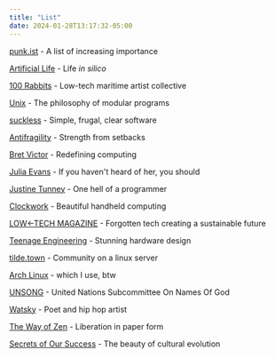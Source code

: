 ```yaml
---
title: "List"
date: 2024-01-28T13:17:32-05:00
---
```


[punk.ist](http://punk.ist) - A list of increasing importance 

[Artificial Life](https://alife.org/encyclopedia/introduction/artificial-life/) - Life *in silico* 

[100 Rabbits](https://100r.co/site/home.html) - Low-tech maritime artist collective

[Unix](https://en.wikipedia.org/wiki/Unix_philosophy) - The philosophy of modular programs

[suckless](https://suckless.org/) - Simple, frugal, clear software

[Antifragility](https://en.wikipedia.org/wiki/Antifragility) - Strength from setbacks

[Bret Victor](http://worrydream.com/) - Redefining computing

[Julia Evans](https://jvns.ca/) - If you haven't heard of her, you should

[Justine Tunney](http://justine.lol/) - One hell of a programmer

[Clockwork](https://www.clockworkpi.com/) - Beautiful handheld computing

[LOW←TECH MAGAZINE](https://solar.lowtechmagazine.com/) - Forgotten tech creating a sustainable future

[Teenage Engineering](https://teenage.engineering/products) - Stunning hardware design

[tilde.town](http://tilde.town/) - Community on a linux server

[Arch Linux](https://wiki.archlinux.org/) - which I use, btw

[UNSONG](https://unsongbook.com/) - United Nations Subcommittee On Names Of God

[Watsky](https://gwatsky.bandcamp.com/) - Poet and hip hop artist

[The Way of Zen](https://en.wikipedia.org/wiki/The_Way_of_Zen) - Liberation in paper form 

[Secrets of Our Success](https://secretofoursuccess.fas.harvard.edu/) - The beauty of cultural evolution

